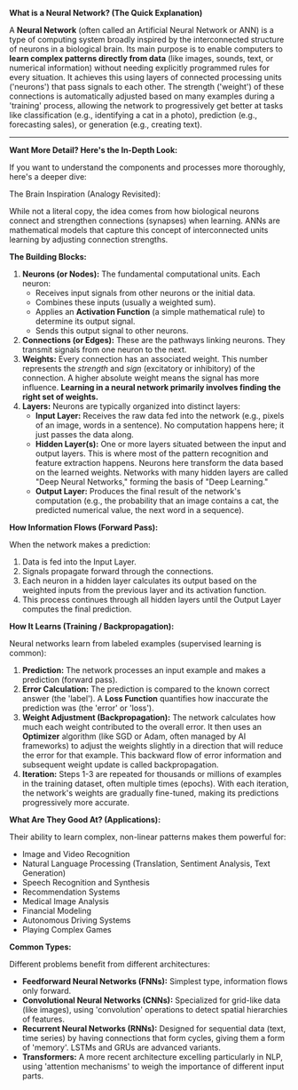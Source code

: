 **What is a Neural Network? (The Quick Explanation)**

A **Neural Network** (often called an Artificial Neural Network or ANN) is a type of computing system broadly inspired by the interconnected structure of neurons in a biological brain. Its main purpose is to enable computers to **learn complex patterns directly from data** (like images, sounds, text, or numerical information) without needing explicitly programmed rules for every situation. It achieves this using layers of connected processing units ('neurons') that pass signals to each other. The strength ('weight') of these connections is automatically adjusted based on many examples during a 'training' process, allowing the network to progressively get better at tasks like classification (e.g., identifying a cat in a photo), prediction (e.g., forecasting sales), or generation (e.g., creating text).

---

**Want More Detail? Here's the In-Depth Look:**

If you want to understand the components and processes more thoroughly, here's a deeper dive:

The Brain Inspiration (Analogy Revisited):

While not a literal copy, the idea comes from how biological neurons connect and strengthen connections (synapses) when learning. ANNs are mathematical models that capture this concept of interconnected units learning by adjusting connection strengths.

**The Building Blocks:**

1. **Neurons (or Nodes):** The fundamental computational units. Each neuron:
    - Receives input signals from other neurons or the initial data.
    - Combines these inputs (usually a weighted sum).
    - Applies an **Activation Function** (a simple mathematical rule) to determine its output signal.
    - Sends this output signal to other neurons.
2. **Connections (or Edges):** These are the pathways linking neurons. They transmit signals from one neuron to the next.
3. **Weights:** Every connection has an associated weight. This number represents the _strength_ and _sign_ (excitatory or inhibitory) of the connection. A higher absolute weight means the signal has more influence. **Learning in a neural network primarily involves finding the right set of weights.**
4. **Layers:** Neurons are typically organized into distinct layers:
    - **Input Layer:** Receives the raw data fed into the network (e.g., pixels of an image, words in a sentence). No computation happens here; it just passes the data along.
    - **Hidden Layer(s):** One or more layers situated between the input and output layers. This is where most of the pattern recognition and feature extraction happens. Neurons here transform the data based on the learned weights. Networks with many hidden layers are called "Deep Neural Networks," forming the basis of "Deep Learning."
    - **Output Layer:** Produces the final result of the network's computation (e.g., the probability that an image contains a cat, the predicted numerical value, the next word in a sequence).

**How Information Flows (Forward Pass):**

When the network makes a prediction:

1. Data is fed into the Input Layer.
2. Signals propagate forward through the connections.
3. Each neuron in a hidden layer calculates its output based on the weighted inputs from the previous layer and its activation function.
4. This process continues through all hidden layers until the Output Layer computes the final prediction.

**How It Learns (Training / Backpropagation):**

Neural networks learn from labeled examples (supervised learning is common):

1. **Prediction:** The network processes an input example and makes a prediction (forward pass).
2. **Error Calculation:** The prediction is compared to the known correct answer (the 'label'). A **Loss Function** quantifies how inaccurate the prediction was (the 'error' or 'loss').
3. **Weight Adjustment (Backpropagation):** The network calculates how much each weight contributed to the overall error. It then uses an **Optimizer** algorithm (like SGD or Adam, often managed by AI frameworks) to adjust the weights slightly in a direction that will reduce the error for that example. This backward flow of error information and subsequent weight update is called backpropagation.
4. **Iteration:** Steps 1-3 are repeated for thousands or millions of examples in the training dataset, often multiple times (epochs). With each iteration, the network's weights are gradually fine-tuned, making its predictions progressively more accurate.

**What Are They Good At? (Applications):**

Their ability to learn complex, non-linear patterns makes them powerful for:

- Image and Video Recognition
- Natural Language Processing (Translation, Sentiment Analysis, Text Generation)
- Speech Recognition and Synthesis
- Recommendation Systems
- Medical Image Analysis
- Financial Modeling
- Autonomous Driving Systems
- Playing Complex Games

**Common Types:**

Different problems benefit from different architectures:

- **Feedforward Neural Networks (FNNs):** Simplest type, information flows only forward.
- **Convolutional Neural Networks (CNNs):** Specialized for grid-like data (like images), using 'convolution' operations to detect spatial hierarchies of features.
- **Recurrent Neural Networks (RNNs):** Designed for sequential data (text, time series) by having connections that form cycles, giving them a form of 'memory'. LSTMs and GRUs are advanced variants.
- **Transformers:** A more recent architecture excelling particularly in NLP, using 'attention mechanisms' to weigh the importance of different input parts.